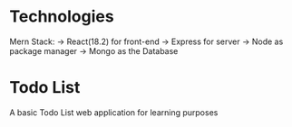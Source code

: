# Technologies

Mern Stack:
-> React(18.2) for front-end 
-> Express for server
-> Node as package manager
-> Mongo as the Database

# Todo List
A basic Todo List web application for learning purposes